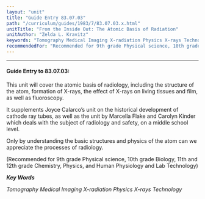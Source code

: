 ```yaml
---
layout: "unit"
title: "Guide Entry 83.07.03"
path: "/curriculum/guides/1983/7/83.07.03.x.html"
unitTitle: "From the Inside Out: The Atomic Basis of Radiation"
unitAuthor: "Zelda L. Kravitz"
keywords: "Tomography Medical Imaging X-radiation Physics X-rays Technology"
recommendedFor: "Recommended for 9th grade Physical science, 10th grade Biology, 11th and 12th grade Chemistry, Physics, and Human Physiology and Lab Technology"
---
```

<body>
<hr/>
 <h4>
  Guide Entry to 83.07.03:
 </h4>
 This unit will cover the atomic basis of radiology, including the structure of the atom, formation of X-rays, the effect of X-rays on living tissues and film, as well as fluoroscopy.
 <p>
  It supplements Joyce Calarco’s unit on the historical development of cathode ray tubes, as well as the unit by Marcella Flake and Carolyn Kinder which deals with the subject of radiology and safety, on a middle school level.
 </p>
 <p>
  Only by understanding the basic structures and physics of the atom can we appreciate the processes of radiology.
 </p>
 <p>
  (Recommended for 9th grade Physical science, 10th grade Biology, 11th and 12th grade Chemistry, Physics, and Human Physiology and Lab Technology)
 </p>
<p>
  <b>
   <i>
    Key Words
   </i>
  </b>
  <br/>
 </p>
 <p>
  <i>
   Tomography Medical Imaging X-radiation Physics X-rays Technology
  </i>
 </p>

</body>